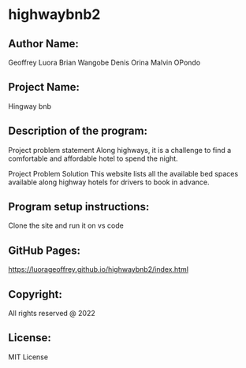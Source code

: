 # highwaybnb2

## Author Name:
Geoffrey Luora
Brian Wangobe
Denis Orina
Malvin OPondo


## Project Name:
Hingway bnb

## Description of the program:

Project problem statement
Along highways, it is a challenge to find a comfortable and affordable hotel to spend the night. 

Project Problem Solution
This website lists all the available bed spaces available along highway hotels for drivers to book in advance. 


## Program setup instructions:
Clone the site and run it on vs code



## GitHub Pages:
https://luorageoffrey.github.io/highwaybnb2/index.html

## Copyright:
All rights reserved @ 2022 

## License:
MIT License